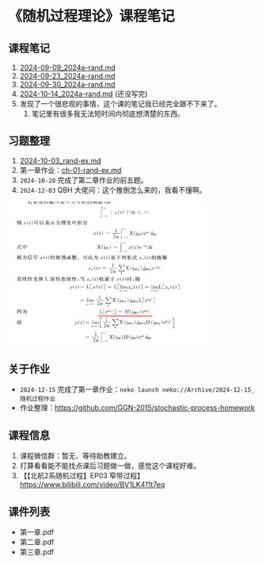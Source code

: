 # 《随机过程理论》课程笔记 

## 课程笔记

1. [2024-09-09_2024a-rand.md](../../data/2024a-rand/2024-09-09_2024a-rand.md)
2. [2024-09-23_2024a-rand.md](../../data/2024a-rand/2024-09-23_2024a-rand.md)
3. [2024-09-30_2024a-rand.md](../../data/2024a-rand/2024-09-30_2024a-rand.md)
4. [2024-10-14_2024a-rand.md](../../data/2024a-rand/2024-10-14_2024a-rand.md) (还没写完)
5. 发现了一个很悲观的事情，这个课的笔记我已经完全跟不下来了。
   1. 笔记里有很多我无法短时间内彻底想清楚的东西。

## 习题整理

1. [2024-10-03_rand-ex.md](../../data/2024a-rand/2024-10-03_rand-ex.md)
2. 第一章作业：[ch-01-rand-ex.md](../../data/2024a-rand/ch-01-rand-ex.md)
3. `2024-10-28` 完成了第二章作业的前五题。
4. `2024-12-03` QBH 大佬问：这个推倒怎么来的，我看不懂啊。

<img src="../../blob/img/2024-12-03_qbh-question.png" style="width: 400px">

## 关于作业

- `2024-12-15` 完成了第一章作业：`neko launch neko://Archive/2024-12-15_随机过程作业`
- 作业整理：https://github.com/GGN-2015/stochastic-process-homework

## 课程信息

1. 课程微信群：暂无、等待助教建立。
2. 打算看看能不能找点课后习题做一做，感觉这个课程好难。
3. 【【北航2系随机过程】EP03 窄带过程】 https://www.bilibili.com/video/BV1LK411t7eq

## 课件列表

- 第一章.pdf
- 第二章.pdf
- 第三章.pdf

